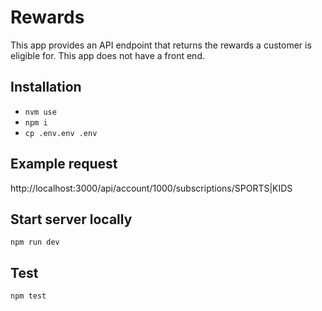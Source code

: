 # Rewards

This app provides an API endpoint that returns the rewards a customer is eligible for.
This app does not have a front end.

## Installation

* ``` nvm use ```
* ``` npm i ```
* ``` cp .env.env .env ```

## Example request

http://localhost:3000/api/account/1000/subscriptions/SPORTS|KIDS

## Start server locally

``` npm run dev ```

## Test

``` npm test ```

